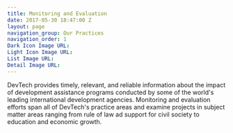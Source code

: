```yaml
---
title: Monitoring and Evaluation
date: 2017-05-30 18:47:00 Z
layout: page
navigation_group: Our Practices
navigation_order: 1
Dark Icon Image URL: 
Light Icon Image URL: 
List Image URL: 
Detail Image URL: 
---
```


DevTech provides timely, relevant, and reliable information about the impact of development assistance programs conducted by some of the world's leading international development agencies. Monitoring and evaluation efforts span all of DevTech's practice areas and examine projects in subject matter areas ranging from rule of law ad support for civil society to education and economic growth.